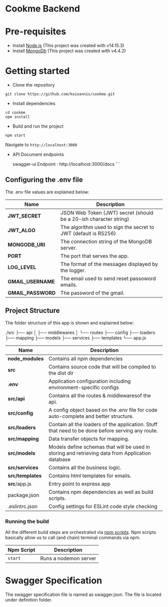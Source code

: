 
# Cookme Backend

# Pre-requisites
- Install [Node.js](https://nodejs.org/en/)  (This project was created with v14.15.3)
-  Install [MongoDb](https://www.mongodb.com/) (This project was created with v4.4.2)


# Getting started
- Clone the repository
```
git clone https://github.com/koioannis/cookme.git
```
- Install dependencies
```
cd cookme
npm install
```
- Build and run the project
```
npm start
```
  Navigate to `http://localhost:3000`

- API Document endpoints

  swagger-ui  Endpoint : http://localhost:3000/docs ```

## Configuring the .env file
The .env file values are explained below:

| Name | Description |
| ------------------------ | --------------------------------------------------------------------------------------------- |
| **JWT_SECRET**          | JSON Web Token (JWT) secret (should be a 20-ish character string)                                                            |
| **JWT_ALGO**            | The algorithm used to sign the secret to JWT (default is RS256)                      |
| **MONGODB_URI**          | The connection string of the MongoDB server.
| **PORT**                 | The port that serves the app.
| **LOG_LEVEL**            | The format of the messages displayed by the logger.
| **GMAIL_USERNAME**       | The email used to send reset passoword emails.
| **GMAIL_PASSWORD**       | The password of the gmail.

## Project Structure
The folder structure of this app is shown and explained below:

./src
├── api
│   ├── middlewares
│   └── routes
├── config
├── loaders
├── mapping
├── models
├── services
├── templates
└── app.js

| Name | Description |
| ------------------------ | --------------------------------------------------------------------------------------------- |
| **node_modules**         | Contains all  npm dependencies                                                            |
| **src**                  | Contains  source code that will be compiled to the dist dir                               |
| **.env**        		   | Application configuration including environment-specific configs 
| **src/api**              | Contains all the routes & middlewaresof the api. 
| **src/config**           | A config object based on the .env file for code auto-complete and better structure.  
| **src/loaders**          | Contain all the loaders of the application. Stuff that need to be done before serving any route.
| **src/mapping**          | Data transfer objects for mapping.
| **src/models**           | Models define schemas that will be used in storing and retrieving data from Application database  |
| **src/services**         | Contains all the business logic.
| **src/templates**        | Contains html templates for emails.
| **src**/app.js            | Entry point to express app                                                           
| package.json             | Contains npm dependencies as well as build scripts.
| .eslintrc.json           | Config settings for ESLint code style checking

### Running the build
All the different build steps are orchestrated via [npm scripts](https://docs.npmjs.com/misc/scripts).
Npm scripts basically allow us to call (and chain) terminal commands via npm.

| Npm Script | Description |
| ------------------------- | ------------------------------------------------------------------------------------------------- |
| `start`                   | Runs a nodemon server                  |  |


# Swagger Specification
The swagger specification file is named as swagger.json. The file is located under definition folder.

